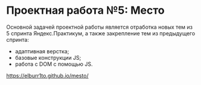 # Проектная работа №5: Место

Основной задачей проектной работы является отработка новых тем из 5 спринта Яндекс.Практикум, а также закрепление тем из предыдущего спринта:

* адаптивная верстка;
* базовые конструкции JS;
* работа с DOM с помощью JS.

https://elburr1to.github.io/mesto/